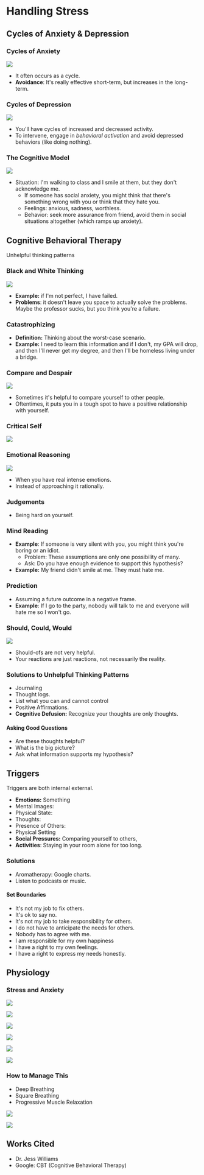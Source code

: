 # Handling Stress

## Cycles of Anxiety & Depression

### Cycles of Anxiety

![](../.gitbook/assets/image%20%28440%29.png)

* It often occurs as a cycle.
* **Avoidance**: It's really effective short-term, but increases in the long-term.

### Cycles of Depression

![](../.gitbook/assets/image%20%28438%29.png)

* You'll have cycles of increased and decreased activity.
* To intervene, engage in _behavioral activation_ and avoid depressed behaviors \(like doing nothing\).

### The Cognitive Model

![](../.gitbook/assets/image%20%28436%29.png)

* Situation: I'm walking to class and I smile at them, but they don't acknowledge me.
  * If someone has social anxiety, you might think that there's something wrong with you or think that they hate you.
  * Feelings: anxious, sadness, worthless.
  * Behavior: seek more assurance from friend, avoid them in social situations altogether \(which ramps up anxiety\).

## Cognitive Behavioral Therapy

Unhelpful thinking patterns

### Black and White Thinking

![](../.gitbook/assets/image%20%28437%29.png)

* **Example:** if I'm not perfect, I have failed.
* **Problems**: it doesn't leave you space to actually solve the problems. Maybe the professor sucks, but you think you're a failure. 

### Catastrophizing

* **Definition:** Thinking about the worst-case scenario.
* **Example:** I need to learn this information and if I don't, my GPA will drop, and then I'll never get my degree, and then I'll be homeless living under a bridge.

### Compare and Despair

![](../.gitbook/assets/image%20%28442%29.png)

* Sometimes it's helpful to compare yourself to other people.
* Oftentimes, it puts you in a tough spot to have a positive relationship with yourself.

### Critical Self

![](../.gitbook/assets/image%20%28435%29.png)

### Emotional Reasoning

![](../.gitbook/assets/image%20%28441%29.png)

* When you have real intense emotions.
* Instead of approaching it rationally.

### Judgements

* Being hard on yourself.

### Mind Reading

* **Example**: If someone is very silent with you, you might think you're boring or an idiot.
  * Problem: These assumptions are only one possibility of many.
  * Ask: Do you have enough evidence to support this hypothesis?
* **Example:** My friend didn't smile at me. They must hate me.

### Prediction

* Assuming a future outcome in a negative frame.
* **Example**: If I go to the party, nobody will talk to me and everyone will hate me so I won't go.

### Should, Could, Would

![](../.gitbook/assets/image%20%28439%29.png)

* Should-ofs are not very helpful.
* Your reactions are just reactions, not necessarily the reality.

### Solutions to Unhelpful Thinking Patterns

* Journaling
* Thought logs.
* List what you can and cannot control
* Positive Affirmations.
* **Cognitive Defusion:** Recognize your thoughts are only thoughts.

#### Asking Good Questions

* Are these thoughts helpful?
* What is the big picture?
* Ask what information supports my hypothesis?

## Triggers

Triggers are both internal external.

* **Emotions:** Something
* Mental Images: 
* Physical State: 
* Thoughts: 
* Presence of Others: 
* Physical Setting
* **Social Pressures:** Comparing yourself to others, 
* **Activities**: Staying in your room alone for too long. 

### Solutions

* Aromatherapy: Google charts.
* Listen to podcasts or music.

#### Set Boundaries

* It's not my job to fix others.
* It's ok to say no.
* It's not my job to take responsibility for others.
* I do not have to anticipate the needs for others.
* Nobody has to agree with me.
* I am responsible for my own happiness
* I have a right to my own feelings.
* I have a right to express my needs honestly.

## Physiology

### Stress and Anxiety

![](../.gitbook/assets/image%20%28452%29.png)

![](../.gitbook/assets/image%20%28451%29.png)

![](../.gitbook/assets/image%20%28453%29.png)

![](../.gitbook/assets/image%20%28454%29.png)

![](../.gitbook/assets/image%20%28449%29.png)

![](../.gitbook/assets/image%20%28455%29.png)

### How to Manage This

* Deep Breathing
* Square Breathing
* Progressive Muscle Relaxation

![](../.gitbook/assets/image%20%28450%29.png)

![](../.gitbook/assets/image%20%28448%29.png)

## Works Cited

* Dr. Jess Williams
* Google: CBT \(Cognitive Behavioral Therapy\)

